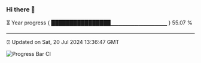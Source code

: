 ### Hi there 👋

⏳ Year progress { ████████████████▁▁▁▁▁▁▁▁▁▁▁▁▁▁ } 55.07 %

---

⏰ Updated on Sat, 20 Jul 2024 13:36:47 GMT

![Progress Bar CI](https://github.com/IshwaranRudhara/GIT-ACTION/workflows/Progress%20Bar%20CI/badge.svg)
